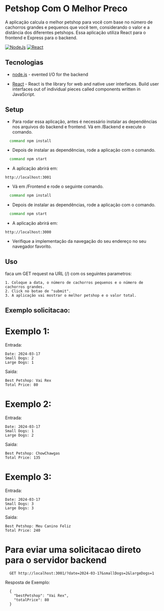 # Petshop Com O Melhor Preco

A aplicação calcula o melhor petshop para você com base no número de cachorros grandes e pequenos que você tem, considerando o valor e a distância dos diferentes petshops. Essa aplicação utiliza React para o frontend e Express para o backend.

[![NodeJs](https://upload.wikimedia.org/wikipedia/commons/thumb/d/d9/Node.js_logo.svg/220px-Node.js_logo.svg.png)](https://nodejs.org/en/) [![React](https://upload.wikimedia.org/wikipedia/commons/thumb/a/a7/React-icon.svg/220px-React-icon.svg.png)](https://reactjs.org/) 


## Tecnologias

- [node.js](https://nodejs.org/en/) - evented I/O for the backend

- [React](https://legacy.reactjs.org/) - React is the library for web and native user interfaces. Build user interfaces out of individual pieces called components written in JavaScript.
## Setup

- Para rodar essa aplicação, antes é necessário instalar as dependências nos arquivos do backend e frontend. Vá em /Backend e execute o comando.
```sh
  command npm install
```
- Depois de instalar as dependências, rode a aplicação com o comando.
```sh
  command npm start
```
- A aplicação abrirá em:
```
http://localhost:3001
```
- Vá em /Frontend e rode o seguinte comando.
```sh
  command npm install
```
- Depois de instalar as dependências, rode a aplicação com o comando.
```sh
  command npm start
```
- A aplicação abrirá em: 
```
http://localhost:3000
```
- Verifique a implementação da navegação do seu endereço no seu navegador favorito.


## Uso

faca um GET request na URL (/) com os seguintes parametros:

    1. Coloque a data, o número de cachorros pequenos e o número de cachorros grandes.
    2. Click no botao de "submit".
    3. A aplicação vai mostrar o melhor petshop e o valor total.

## Exemplo solicitacao:

# Exemplo 1:

Entrada:


    Date: 2024-03-17
    Small Dogs: 2
    Large Dogs: 1

Saida:

    Best Petshop: Vai Rex
    Total Price: 80

# Exemplo 2:

Entrada:

    Date: 2024-03-17
    Small Dogs: 1
    Large Dogs: 2

Saida:

    Best Petshop: ChowChawgas
    Total Price: 135

# Exemplo 3:

Entrada:

    Date: 2024-03-17
    Small Dogs: 3
    Large Dogs: 3
Saida:

    Best Petshop: Meu Canino Feliz
    Total Price: 240

# Para eviar uma solicitacao direto para o servidor backend 
```
  GET http://localhost:3001/?date=2024-03-17&smallDogs=2&largeDogs=1
```
  Resposta de Exemplo:
```
  {
    "bestPetshop": "Vai Rex",
    "totalPrice": 80
  }
```


  
